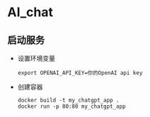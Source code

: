 # AI_chat

## 启动服务

- 设置环境变量
    ```
    export OPENAI_API_KEY=你的OpenAI api key
    ```

- 创建容器
    ```
    docker build -t my_chatgpt_app .
    docker run -p 80:80 my_chatgpt_app
    ```